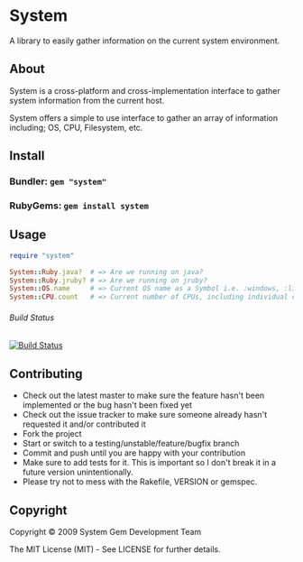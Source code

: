 # System

A library to easily gather information on the current system environment.

## About

System is a cross-platform and cross-implementation interface to gather system information from the current host.

System offers a simple to use interface to gather an array of information including; OS, CPU, Filesystem, etc.

## Install

### Bundler: `gem "system"`

### RubyGems: `gem install system`

## Usage

```ruby
require "system"

System::Ruby.java?  # => Are we running on java?
System::Ruby.jruby? # => Are we running on jruby?
System::OS.name     # => Current OS name as a Symbol i.e. :windows, :linux, :osx, :bsd, :darwin, :solaris
System::CPU.count   # => Current number of CPUs, including individual cores
```

###### Build Status

[![Build Status](https://secure.travis-ci.org/roja/system.png)](http://travis-ci.org/roja/system)

## Contributing

* Check out the latest master to make sure the feature hasn't been implemented or the bug hasn't been fixed yet
* Check out the issue tracker to make sure someone already hasn't requested it and/or contributed it
* Fork the project
* Start or switch to a testing/unstable/feature/bugfix branch
* Commit and push until you are happy with your contribution
* Make sure to add tests for it. This is important so I don't break it in a future version unintentionally.
* Please try not to mess with the Rakefile, VERSION or gemspec.

## Copyright

Copyright © 2009 System Gem Development Team

The MIT License (MIT) - See LICENSE for further details.
